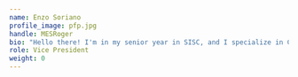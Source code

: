 ```yaml
---
name: Enzo Soriano
profile_image: pfp.jpg
handle: MESRoger
bio: "Hello there! I'm in my senior year in SISC, and I specialize in C# and Python."
role: Vice President
weight: 0
---
```

